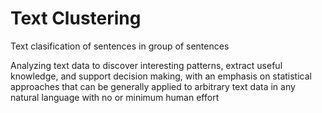 # Text Clustering
Text clasification of sentences in group of sentences

Analyzing text data to discover interesting patterns, extract useful knowledge, and support decision making, with an emphasis on statistical approaches that can be generally applied to arbitrary text data in any natural language with no or minimum human effort

